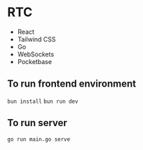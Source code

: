 # RTC

- React
- Tailwind CSS
- Go
- WebSockets
- Pocketbase

## To run frontend environment
`bun install`
`bun run dev`

## To run server
`go run main.go serve`